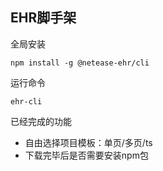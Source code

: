 ## EHR脚手架
全局安装
```$xslt
npm install -g @netease-ehr/cli
```
运行命令
```$xslt
ehr-cli
```

已经完成的功能
* 自由选择项目模板：单页/多页/ts
* 下载完毕后是否需要安装npm包
